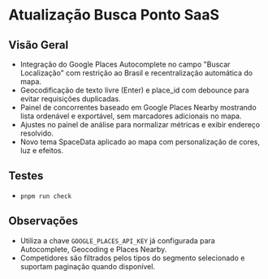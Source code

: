 # Atualização Busca Ponto SaaS

## Visão Geral
- Integração do Google Places Autocomplete no campo "Buscar Localização" com restrição ao Brasil e recentralização automática do mapa.
- Geocodificação de texto livre (Enter) e place_id com debounce para evitar requisições duplicadas.
- Painel de concorrentes baseado em Google Places Nearby mostrando lista ordenável e exportável, sem marcadores adicionais no mapa.
- Ajustes no painel de análise para normalizar métricas e exibir endereço resolvido.
- Novo tema SpaceData aplicado ao mapa com personalização de cores, luz e efeitos.

## Testes
- `pnpm run check`

## Observações
- Utiliza a chave `GOOGLE_PLACES_API_KEY` já configurada para Autocomplete, Geocoding e Places Nearby.
- Competidores são filtrados pelos tipos do segmento selecionado e suportam paginação quando disponível.
